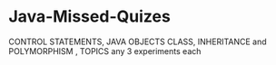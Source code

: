 # Java-Missed-Quizes
CONTROL STATEMENTS, JAVA OBJECTS CLASS, INHERITANCE and POLYMORPHISM , TOPICS any 3 experiments each
